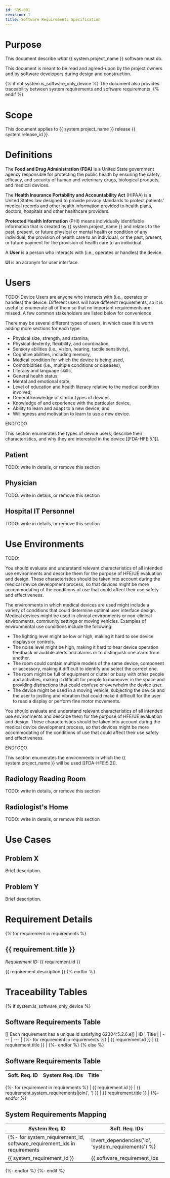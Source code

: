 ```yaml
---
id: SRS-001
revision: 1
title: Software Requirements Specification
---
```


# Purpose

This document describe *what* {{ system.project_name }} software must do.

This document is meant to be read and agreed-upon by the project owners and by software developers during design and construction.

{% if not system.is_software_only_device %}
The document also provides traceability between system requirements and software requirements.
{% endif %}

# Scope

This document applies to {{ system.project_name }} release {{ system.release_id }}.

# Definitions

The **Food and Drug Administration (FDA)** is a United State government agency responsible for protecting the public health by ensuring the safety, efficacy, and security of human and veterinary drugs, biological products, and medical devices.

The **Health Insurance Portability and Accountability Act** (HIPAA) is a United States law designed to provide privacy standards to protect patients' medical records and other health information provided to health plans, doctors, hospitals and other healthcare providers.

**Protected Health Information** (PHI) means individually identifiable information that is created by {{ system.project_name }} and relates to the past, present, or future physical or mental health or condition of any individual, the provision of health care to an individual, or the past, present, or future payment for the provision of health care to an individual.

A **User** is a person who interacts with (i.e., operates or handles) the device.

**UI** is an acronym for user interface.

# Users

TODO: Device Users are anyone who interacts with (i.e., operates or handles) the device.  Different users will have different requirements, so it is useful to enumerate all of them so that no important requirements are missed.  A few common stakeholders are listed below for convenience.

There may be several different types of users, in which case it is worth adding more sections for each type.

- Physical size, strength, and stamina,
- Physical dexterity, flexibility, and coordination,
- Sensory abilities (i.e., vision, hearing, tactile sensitivity),
- Cognitive abilities, including memory,
- Medical condition for which the device is being used,
- Comorbidities (i.e., multiple conditions or diseases),
- Literacy and language skills,
- General health status,
- Mental and emotional state,
- Level of education and health literacy relative to the medical condition involved,
- General knowledge of similar types of devices,
- Knowledge of and experience with the particular device,
- Ability to learn and adapt to a new device, and
- Willingness and motivation to learn to use a new device.

ENDTODO

This section enumerates the types of device users, describe their characteristics, and why they are interested in the device [[FDA-HFE:5.1]].

## Patient

TODO: write in details, or remove this section

## Physician

TODO: write in details, or remove this section

## Hospital IT Personnel

TODO: write in details, or remove this section

# Use Environments

TODO:

You should evaluate and understand relevant characteristics of all intended use environments and describe them for the purpose of HFE/UE evaluation and design. These characteristics should be taken into account during the medical device development process, so that devices might be more accommodating of the conditions of use that could affect their use safety and effectiveness.

The environments in which medical devices are used might include a variety of conditions that could determine optimal user interface design. Medical devices might be used in clinical environments or non-clinical environments, community settings or moving vehicles. Examples of environmental use conditions include the following:

- The lighting level might be low or high, making it hard to see device displays or controls.
- The noise level might be high, making it hard to hear device operation feedback or audible alerts and alarms or to distinguish one alarm from another.
- The room could contain multiple models of the same device, component or accessory, making it difficult to identify and select the correct one.
- The room might be full of equipment or clutter or busy with other people and activities, making it difficult for people to maneuver in the space and providing distractions that could confuse or overwhelm the device user.
- The device might be used in a moving vehicle, subjecting the device and the user to jostling and vibration that could make it difficult for the user to read a display or perform fine motor movements.

You should evaluate and understand relevant characteristics of all intended use environments and describe them for the purpose of HFE/UE evaluation and design. These characteristics should be taken into account during the medical device development process, so that devices might be more accommodating of the conditions of use that could affect their use safety and effectiveness.

ENDTODO

This section enumerates the environments in which the {{ system.project_name }} will be used [[FDA-HFE:5.2]].

## Radiology Reading Room

TODO: write in details, or remove this section

## Radiologist's Home

TODO: write in details, or remove this section

# Use Cases

## Problem X

Brief description.

## Problem Y

Brief description.

# Requirement Details
{% for requirement in requirements %}
## {{ requirement.title }}

*Requirement ID:* {{ requirement.id }}

{{ requirement.description }}
{% endfor %}

# Traceability Tables
{% if system.is_software_only_device %}
## Software Requirements Table

[[ Each requirement has a unique id satisfying 62304:5.2.6.e]]
| ID | Title |
| --- | --- |
{%- for requirement in requirements %}
| {{ requirement.id }} | {{ requirement.title }} |
{%- endfor %}
{% else %}
## Software Requirements Table

| Soft. Req. ID | System Req. IDs | Title |
| --- | --- | --- |
{%- for requirement in requirements %}
| {{ requirement.id }} | {{ requirement.system_requirements|join(', ') }} | {{ requirement.title }} |
{%- endfor %}

## System Requirements Mapping

| System Req. ID | Soft. Req. IDs |
| --- | --- |
{%- for system_requirement_id, software_requirement_ids in requirements|invert_dependencies('id', 'system_requirements') %}
| {{ system_requirement_id }} | {{ software_requirement_ids|sort|join(', ') }} |
{%- endfor %}
{%- endif %}

